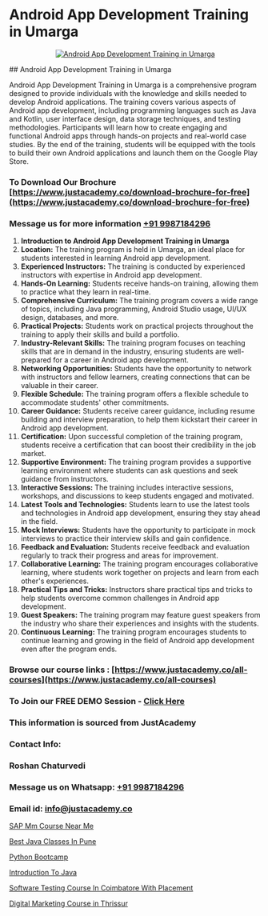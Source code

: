 # Android App Development Training in Umarga

<p align="center">
  <a href="https://justacademy.co/course-detail/android-app-development">
    <img src="https://justacademy.co/storage2/course_image/1676635923_course_image.webp" alt="Android App Development Training in Umarga">
  </a>
</p>
## Android App Development Training in Umarga

Android App Development Training in Umarga is a comprehensive program designed to provide individuals with the knowledge and skills needed to develop Android applications. The training covers various aspects of Android app development, including programming languages such as Java and Kotlin, user interface design, data storage techniques, and testing methodologies. Participants will learn how to create engaging and functional Android apps through hands-on projects and real-world case studies. By the end of the training, students will be equipped with the tools to build their own Android applications and launch them on the Google Play Store.
### To Download Our Brochure [https://www.justacademy.co/download-brochure-for-free](https://www.justacademy.co/download-brochure-for-free)
### Message us for more information [+91 9987184296](https://api.whatsapp.com/send?phone=919987184296)
1) **Introduction to Android App Development Training in Umarga**
2) **Location:** The training program is held in Umarga, an ideal place for students interested in learning Android app development.
3) **Experienced Instructors:** The training is conducted by experienced instructors with expertise in Android app development.
4) **Hands-On Learning:** Students receive hands-on training, allowing them to practice what they learn in real-time.
5) **Comprehensive Curriculum:** The training program covers a wide range of topics, including Java programming, Android Studio usage, UI/UX design, databases, and more.
6) **Practical Projects:** Students work on practical projects throughout the training to apply their skills and build a portfolio.
7) **Industry-Relevant Skills:** The training program focuses on teaching skills that are in demand in the industry, ensuring students are well-prepared for a career in Android app development.
8) **Networking Opportunities:** Students have the opportunity to network with instructors and fellow learners, creating connections that can be valuable in their career.
9) **Flexible Schedule:** The training program offers a flexible schedule to accommodate students' other commitments.
10) **Career Guidance:** Students receive career guidance, including resume building and interview preparation, to help them kickstart their career in Android app development.
11) **Certification:** Upon successful completion of the training program, students receive a certification that can boost their credibility in the job market.
12) **Supportive Environment:** The training program provides a supportive learning environment where students can ask questions and seek guidance from instructors.
13) **Interactive Sessions:** The training includes interactive sessions, workshops, and discussions to keep students engaged and motivated.
14) **Latest Tools and Technologies:** Students learn to use the latest tools and technologies in Android app development, ensuring they stay ahead in the field.
15) **Mock Interviews:** Students have the opportunity to participate in mock interviews to practice their interview skills and gain confidence.
16) **Feedback and Evaluation:** Students receive feedback and evaluation regularly to track their progress and areas for improvement.
17) **Collaborative Learning:** The training program encourages collaborative learning, where students work together on projects and learn from each other's experiences.
18) **Practical Tips and Tricks:** Instructors share practical tips and tricks to help students overcome common challenges in Android app development.
19) **Guest Speakers:** The training program may feature guest speakers from the industry who share their experiences and insights with the students.
20) **Continuous Learning:** The training program encourages students to continue learning and growing in the field of Android app development even after the program ends.

### Browse our course links : [https://www.justacademy.co/all-courses](https://www.justacademy.co/all-courses) 
### To Join our FREE DEMO Session - [Click Here](https://www.justacademy.co/register-for-course-demo)


### This information is sourced from JustAcademy
### Contact Info:
### Roshan Chaturvedi
### Message us on Whatsapp: [+91 9987184296](https://api.whatsapp.com/send?phone=919987184296)
### Email id: [info@justacademy.co](mailto:info@justacademy.co)
                
[SAP Mm Course Near Me](https://www.linkedin.com/pulse/sap-mm-course-near-me-justacademy-hyderabad-1ot6f/)

[Best Java Classes In Pune](https://www.linkedin.com/pulse/best-java-classes-pune-justacademy-chennai-gwdqe/)

[Python Bootcamp](https://medium.com/@surajvaishnav5015/python-bootcamp-837d1107d738)

[Introduction To Java](https://medium.com/@mistersumit961/introduction-to-java-9e30437dd759)

[Software Testing Course In Coimbatore With Placement](https://justacademyin.github.io/justacademy/software-testing-course-in-coimbatore-with-placement)

[Digital Marketing Course in Thrissur](https://justacademyin.github.io/justacademy/digital-marketing-course-in-thrissur)

